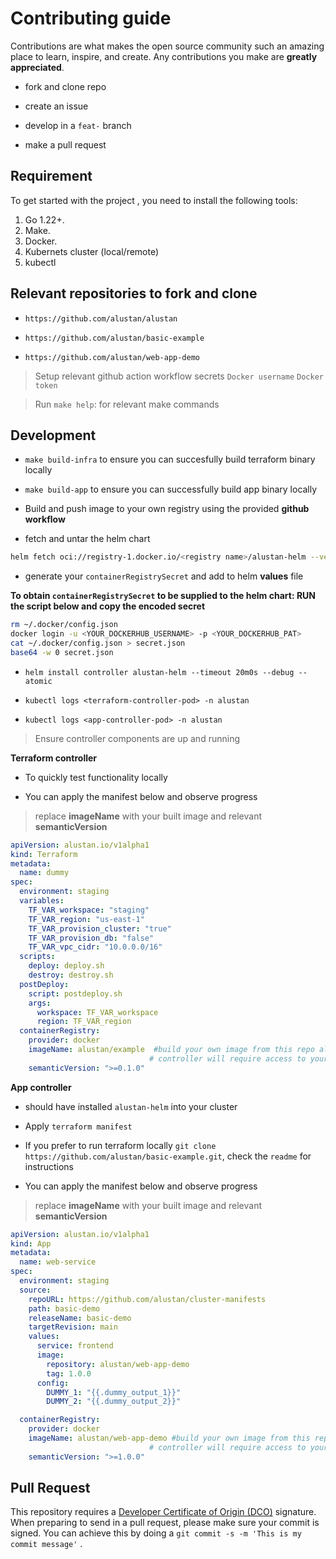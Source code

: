 # Contributing guide

Contributions are what makes the open source community such an amazing place to learn, inspire, and create. Any contributions you make are **greatly appreciated**.

- fork and clone repo

- create an issue

- develop in a `feat-` branch

- make a pull request

## Requirement

To get started with the project , you need to install the following tools:
1. Go 1.22+. 
2. Make. 
3. Docker. 
4. Kubernets cluster (local/remote)
5. kubectl

## Relevant repositories to fork and clone

- `https://github.com/alustan/alustan`

- `https://github.com/alustan/basic-example`

- `https://github.com/alustan/web-app-demo`


> Setup relevant github action workflow secrets `Docker username` `Docker token`

> Run `make help`: for relevant make commands

## Development

- `make build-infra` to ensure you can succesfully build terraform binary locally

- `make build-app` to ensure you can successfully build app binary locally

- Build and push image to your own registry using the provided **github workflow**

- fetch and untar the helm chart 

```sh
helm fetch oci://registry-1.docker.io/<registry name>/alustan-helm --version <version> --untar=true
```

- generate your `containerRegistrySecret` and add to helm **values** file

**To obtain `containerRegistrySecret` to be supplied to the helm chart: RUN the script below and copy the encoded secret** 

```sh
rm ~/.docker/config.json
docker login -u <YOUR_DOCKERHUB_USERNAME> -p <YOUR_DOCKERHUB_PAT>
cat ~/.docker/config.json > secret.json
base64 -w 0 secret.json 

```

- `helm install controller alustan-helm --timeout 20m0s --debug --atomic`

- `kubectl logs <terraform-controller-pod> -n alustan`

- `kubectl logs <app-controller-pod> -n alustan`

> Ensure controller components are up and running


**Terraform controller**

- To quickly test functionality locally

- You can apply the manifest below and observe progress 

> replace **imageName** with your built image and relevant **semanticVersion**

```yaml
apiVersion: alustan.io/v1alpha1
kind: Terraform
metadata:
  name: dummy
spec:
  environment: staging
  variables:
    TF_VAR_workspace: "staging"
    TF_VAR_region: "us-east-1"
    TF_VAR_provision_cluster: "true"
    TF_VAR_provision_db: "false"
    TF_VAR_vpc_cidr: "10.0.0.0/16"
  scripts:
    deploy: deploy.sh
    destroy: destroy.sh
  postDeploy:
    script: postdeploy.sh
    args:
      workspace: TF_VAR_workspace
      region: TF_VAR_region
  containerRegistry:
    provider: docker
    imageName: alustan/example  #build your own image from this repo alustan/basic-example since the 
                               # controller will require access to your registry to get tags that match   semantic constraint. Add registry secret to helm values files as specified in Readme before installing the helm chart in a k8s cluster
    semanticVersion: ">=0.1.0"

```

**App controller**

- should have installed `alustan-helm` into your cluster

- Apply `terraform manifest`

- If you prefer to run terraform locally `git clone https://github.com/alustan/basic-example.git`, check the `readme` for instructions 

- You can apply the manifest below and observe progress 

> replace **imageName** with your built image and relevant **semanticVersion**

```yaml
apiVersion: alustan.io/v1alpha1
kind: App
metadata:
  name: web-service
spec:
  environment: staging
  source:
    repoURL: https://github.com/alustan/cluster-manifests
    path: basic-demo
    releaseName: basic-demo
    targetRevision: main
    values:
      service: frontend
      image: 
        repository: alustan/web-app-demo
        tag: 1.0.0
      config:
        DUMMY_1: "{{.dummy_output_1}}"
        DUMMY_2: "{{.dummy_output_2}}"

  containerRegistry:
    provider: docker
    imageName: alustan/web-app-demo #build your own image from this repo alustan/web-app-demo since the 
                               # controller will require access to your registry to get tags that match   semantic constraint. Add registry secret to helm values files as specified in Readme before installing the helm chart in a k8s cluster
    semanticVersion: ">=1.0.0"

```

## Pull Request

This repository requires a [Developer Certificate of Origin (DCO)](https://developercertificate.org/) signature. 
When preparing to send in a pull request, please make sure your commit is signed. You can achieve this by doing a `git commit -s -m 'This is my commit message'` .

